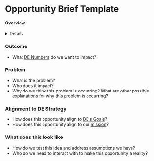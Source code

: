 # Opportunity Brief Template
#### Overview

<details>
 
*OCTO-DE pursues opportunities to improve the Veteran experience. These opportunities vary in size and scope and their alignment with DE's strategic goals.*

*Because DE people and teams interact with many conversations, artifacts, etc., this template's job is to make it easier for the product org to surface, assess, and decide on whether to pursue a particular opportunity.* 

*For that reason, the Opportunity Brief is a useful communication tool and should be considered one of the first stops on the journey of an idea to improve Veteran lives.*

</details>

### Outcome
- What [DE Numbers](https://github.com/department-of-veterans-affairs/va.gov-team/tree/master/strategy) do we want to impact?

### Problem
- What is the problem?
- Who does it impact?
- Why do we think this problem is occurring? What are other possible explanations for why this problem is occurring?

### Alignment to DE Strategy
- How does this opportunity align to [DE's Goals](https://github.com/department-of-veterans-affairs/va.gov-team/tree/master/strategy)?
- How does this opportunity align to our [mission](https://github.com/department-of-veterans-affairs/va.gov-team/tree/master/strategy)?


### What does this look like
- How do we test this idea and address assumptions we have?
- Who do we need to interact with to make this opportunity a reality?
